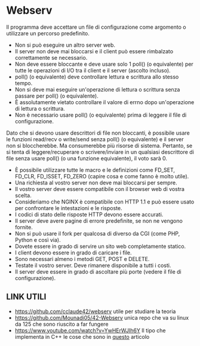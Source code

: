 # Webserv

Il programma deve accettare un file di configurazione come argomento o utilizzare un percorso predefinito.
- Non si può eseguire un altro server web.
- Il server non deve mai bloccarsi e il client può essere rimbalzato correttamente se necessario.
- Non deve essere bloccante e deve usare solo 1 poll() (o equivalente) per tutte le operazioni di I/O
tra il client e il server (ascolto incluso).
- poll() (o equivalente) deve controllare lettura e scrittura allo stesso tempo.
- Non si deve mai eseguire un'operazione di lettura o scrittura senza passare per poll() (o equivalente).
- È assolutamente vietato controllare il valore di errno dopo un'operazione di lettura o scrittura.
- Non è necessario usare poll() (o equivalente) prima di leggere il file di configurazione.

Dato che si devono usare descrittori di file non bloccanti, è
possibile usare le funzioni read/recv o write/send senza poll()
(o equivalente) e il server non si bloccherebbe.
Ma consumerebbe più risorse di sistema.
Pertanto, se si tenta di leggere/recuperare o scrivere/inviare in un qualsiasi descrittore di file senza usare poll() (o una funzione equivalente), il voto sarà 0.

- È possibile utilizzare tutte le macro e le definizioni come FD_SET, FD_CLR, FD_ISSET, FD_ZERO (capire cosa e come fanno è molto utile).
- Una richiesta al vostro server non deve mai bloccarsi per sempre.
- Il vostro server deve essere compatibile con il browser web di vostra scelta.
- Consideriamo che NGINX è compatibile con HTTP 1.1 e può essere usato per confrontare le intestazioni e le risposte.
- I codici di stato delle risposte HTTP devono essere accurati.
- Il server deve avere pagine di errore predefinite, se non ne vengono fornite.
- Non si può usare il fork per qualcosa di diverso da CGI (come PHP, Python e così via).
- Dovete essere in grado di servire un sito web completamente statico.
- I client devono essere in grado di caricare i file.
- Sono necessari almeno i metodi GET, POST e DELETE.
- Testate il vostro server. Deve rimanere disponibile a tutti i costi.
- Il server deve essere in grado di ascoltare più porte (vedere il file di configurazione).

<h2>LINK UTILI</h2>

- https://github.com/cclaude42/webserv  utile per studiare la teoria
- https://github.com/Mounadi05/42-Webserv  unica repo che va su linux da 125 che sono riuscito a far fungere
- https://www.youtube.com/watch?v=YwHErWJIh6Y Il tipo che implementa in C++ le cose che sono in [questo](https://medium.com/from-the-scratch/http-server-what-do-you-need-to-know-to-build-a-simple-http-server-from-scratch-d1ef8945e4fa "Ma che fico, si possono far apparire cose quando ci passi sopra con il mouse!") articolo
